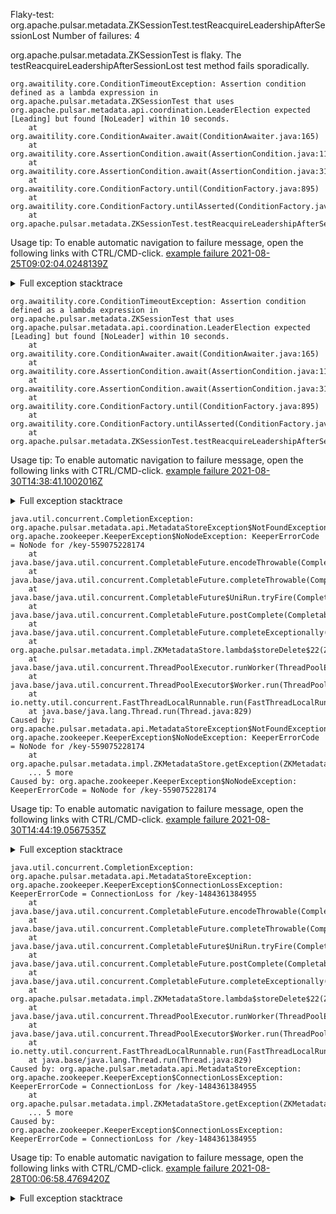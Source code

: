         
Flaky-test: org.apache.pulsar.metadata.ZKSessionTest.testReacquireLeadershipAfterSessionLost
Number of failures: 4

org.apache.pulsar.metadata.ZKSessionTest is flaky. The testReacquireLeadershipAfterSessionLost test method fails sporadically.

```
org.awaitility.core.ConditionTimeoutException: Assertion condition defined as a lambda expression in org.apache.pulsar.metadata.ZKSessionTest that uses org.apache.pulsar.metadata.api.coordination.LeaderElection expected [Leading] but found [NoLeader] within 10 seconds.
	at org.awaitility.core.ConditionAwaiter.await(ConditionAwaiter.java:165)
	at org.awaitility.core.AssertionCondition.await(AssertionCondition.java:119)
	at org.awaitility.core.AssertionCondition.await(AssertionCondition.java:31)
	at org.awaitility.core.ConditionFactory.until(ConditionFactory.java:895)
	at org.awaitility.core.ConditionFactory.untilAsserted(ConditionFactory.java:679)
	at org.apache.pulsar.metadata.ZKSessionTest.testReacquireLeadershipAfterSessionLost(ZKSessionTest.java:174)
```

Usage tip: To enable automatic navigation to failure message, open the following links with CTRL/CMD-click.
[example failure 2021-08-25T09:02:04.0248139Z](https://github.com/apache/pulsar/runs/3420085646?check_suite_focus=true#step:9:1550)


<details>
<summary>Full exception stacktrace</summary>
<code><pre>
org.awaitility.core.ConditionTimeoutException: Assertion condition defined as a lambda expression in org.apache.pulsar.metadata.ZKSessionTest that uses org.apache.pulsar.metadata.api.coordination.LeaderElection expected [Leading] but found [NoLeader] within 10 seconds.
	at org.awaitility.core.ConditionAwaiter.await(ConditionAwaiter.java:165)
	at org.awaitility.core.AssertionCondition.await(AssertionCondition.java:119)
	at org.awaitility.core.AssertionCondition.await(AssertionCondition.java:31)
	at org.awaitility.core.ConditionFactory.until(ConditionFactory.java:895)
	at org.awaitility.core.ConditionFactory.untilAsserted(ConditionFactory.java:679)
	at org.apache.pulsar.metadata.ZKSessionTest.testReacquireLeadershipAfterSessionLost(ZKSessionTest.java:174)
	at java.base/jdk.internal.reflect.NativeMethodAccessorImpl.invoke0(Native Method)
	at java.base/jdk.internal.reflect.NativeMethodAccessorImpl.invoke(NativeMethodAccessorImpl.java:62)
	at java.base/jdk.internal.reflect.DelegatingMethodAccessorImpl.invoke(DelegatingMethodAccessorImpl.java:43)
	at java.base/java.lang.reflect.Method.invoke(Method.java:566)
	at org.testng.internal.MethodInvocationHelper.invokeMethod(MethodInvocationHelper.java:132)
	at org.testng.internal.InvokeMethodRunnable.runOne(InvokeMethodRunnable.java:45)
	at org.testng.internal.InvokeMethodRunnable.call(InvokeMethodRunnable.java:73)
	at org.testng.internal.InvokeMethodRunnable.call(InvokeMethodRunnable.java:11)
	at java.base/java.util.concurrent.FutureTask.run(FutureTask.java:264)
	at java.base/java.util.concurrent.ThreadPoolExecutor.runWorker(ThreadPoolExecutor.java:1128)
	at java.base/java.util.concurrent.ThreadPoolExecutor$Worker.run(ThreadPoolExecutor.java:628)
	at java.base/java.lang.Thread.run(Thread.java:829)
Caused by: java.lang.AssertionError: expected [Leading] but found [NoLeader]
	at org.testng.Assert.fail(Assert.java:99)
	at org.testng.Assert.failNotEquals(Assert.java:1037)
	at org.testng.Assert.assertEqualsImpl(Assert.java:140)
	at org.testng.Assert.assertEquals(Assert.java:122)
	at org.testng.Assert.assertEquals(Assert.java:617)
	at org.apache.pulsar.metadata.ZKSessionTest.lambda$testReacquireLeadershipAfterSessionLost$1(ZKSessionTest.java:175)
	at org.awaitility.core.AssertionCondition.lambda$new$0(AssertionCondition.java:53)
	at org.awaitility.core.ConditionAwaiter$ConditionPoller.call(ConditionAwaiter.java:222)
	at org.awaitility.core.ConditionAwaiter$ConditionPoller.call(ConditionAwaiter.java:209)
	... 4 more

</pre></code>
</details>

```
org.awaitility.core.ConditionTimeoutException: Assertion condition defined as a lambda expression in org.apache.pulsar.metadata.ZKSessionTest that uses org.apache.pulsar.metadata.api.coordination.LeaderElection expected [Leading] but found [NoLeader] within 10 seconds.
	at org.awaitility.core.ConditionAwaiter.await(ConditionAwaiter.java:165)
	at org.awaitility.core.AssertionCondition.await(AssertionCondition.java:119)
	at org.awaitility.core.AssertionCondition.await(AssertionCondition.java:31)
	at org.awaitility.core.ConditionFactory.until(ConditionFactory.java:895)
	at org.awaitility.core.ConditionFactory.untilAsserted(ConditionFactory.java:679)
	at org.apache.pulsar.metadata.ZKSessionTest.testReacquireLeadershipAfterSessionLost(ZKSessionTest.java:172)
```

Usage tip: To enable automatic navigation to failure message, open the following links with CTRL/CMD-click.
[example failure 2021-08-30T14:38:41.1002016Z](https://github.com/apache/pulsar/runs/3462898842?check_suite_focus=true#step:8:1456)


<details>
<summary>Full exception stacktrace</summary>
<code><pre>
org.awaitility.core.ConditionTimeoutException: Assertion condition defined as a lambda expression in org.apache.pulsar.metadata.ZKSessionTest that uses org.apache.pulsar.metadata.api.coordination.LeaderElection expected [Leading] but found [NoLeader] within 10 seconds.
	at org.awaitility.core.ConditionAwaiter.await(ConditionAwaiter.java:165)
	at org.awaitility.core.AssertionCondition.await(AssertionCondition.java:119)
	at org.awaitility.core.AssertionCondition.await(AssertionCondition.java:31)
	at org.awaitility.core.ConditionFactory.until(ConditionFactory.java:895)
	at org.awaitility.core.ConditionFactory.untilAsserted(ConditionFactory.java:679)
	at org.apache.pulsar.metadata.ZKSessionTest.testReacquireLeadershipAfterSessionLost(ZKSessionTest.java:172)
	at java.base/jdk.internal.reflect.NativeMethodAccessorImpl.invoke0(Native Method)
	at java.base/jdk.internal.reflect.NativeMethodAccessorImpl.invoke(NativeMethodAccessorImpl.java:62)
	at java.base/jdk.internal.reflect.DelegatingMethodAccessorImpl.invoke(DelegatingMethodAccessorImpl.java:43)
	at java.base/java.lang.reflect.Method.invoke(Method.java:566)
	at org.testng.internal.MethodInvocationHelper.invokeMethod(MethodInvocationHelper.java:132)
	at org.testng.internal.InvokeMethodRunnable.runOne(InvokeMethodRunnable.java:45)
	at org.testng.internal.InvokeMethodRunnable.call(InvokeMethodRunnable.java:73)
	at org.testng.internal.InvokeMethodRunnable.call(InvokeMethodRunnable.java:11)
	at java.base/java.util.concurrent.FutureTask.run(FutureTask.java:264)
	at java.base/java.util.concurrent.ThreadPoolExecutor.runWorker(ThreadPoolExecutor.java:1128)
	at java.base/java.util.concurrent.ThreadPoolExecutor$Worker.run(ThreadPoolExecutor.java:628)
	at java.base/java.lang.Thread.run(Thread.java:829)
Caused by: java.lang.AssertionError: expected [Leading] but found [NoLeader]
	at org.testng.Assert.fail(Assert.java:99)
	at org.testng.Assert.failNotEquals(Assert.java:1037)
	at org.testng.Assert.assertEqualsImpl(Assert.java:140)
	at org.testng.Assert.assertEquals(Assert.java:122)
	at org.testng.Assert.assertEquals(Assert.java:617)
	at org.apache.pulsar.metadata.ZKSessionTest.lambda$testReacquireLeadershipAfterSessionLost$1(ZKSessionTest.java:172)
	at org.awaitility.core.AssertionCondition.lambda$new$0(AssertionCondition.java:53)
	at org.awaitility.core.ConditionAwaiter$ConditionPoller.call(ConditionAwaiter.java:222)
	at org.awaitility.core.ConditionAwaiter$ConditionPoller.call(ConditionAwaiter.java:209)
	... 4 more

</pre></code>
</details>

```
java.util.concurrent.CompletionException: org.apache.pulsar.metadata.api.MetadataStoreException$NotFoundException: org.apache.zookeeper.KeeperException$NoNodeException: KeeperErrorCode = NoNode for /key-559075228174
	at java.base/java.util.concurrent.CompletableFuture.encodeThrowable(CompletableFuture.java:331)
	at java.base/java.util.concurrent.CompletableFuture.completeThrowable(CompletableFuture.java:346)
	at java.base/java.util.concurrent.CompletableFuture$UniRun.tryFire(CompletableFuture.java:777)
	at java.base/java.util.concurrent.CompletableFuture.postComplete(CompletableFuture.java:506)
	at java.base/java.util.concurrent.CompletableFuture.completeExceptionally(CompletableFuture.java:2088)
	at org.apache.pulsar.metadata.impl.ZKMetadataStore.lambda$storeDelete$22(ZKMetadataStore.java:308)
	at java.base/java.util.concurrent.ThreadPoolExecutor.runWorker(ThreadPoolExecutor.java:1128)
	at java.base/java.util.concurrent.ThreadPoolExecutor$Worker.run(ThreadPoolExecutor.java:628)
	at io.netty.util.concurrent.FastThreadLocalRunnable.run(FastThreadLocalRunnable.java:30)
	at java.base/java.lang.Thread.run(Thread.java:829)
Caused by: org.apache.pulsar.metadata.api.MetadataStoreException$NotFoundException: org.apache.zookeeper.KeeperException$NoNodeException: KeeperErrorCode = NoNode for /key-559075228174
	at org.apache.pulsar.metadata.impl.ZKMetadataStore.getException(ZKMetadataStore.java:341)
	... 5 more
Caused by: org.apache.zookeeper.KeeperException$NoNodeException: KeeperErrorCode = NoNode for /key-559075228174
```

Usage tip: To enable automatic navigation to failure message, open the following links with CTRL/CMD-click.
[example failure 2021-08-30T14:44:19.0567535Z](https://github.com/apache/pulsar/runs/3462898842?check_suite_focus=true#step:8:4764)


<details>
<summary>Full exception stacktrace</summary>
<code><pre>
java.util.concurrent.CompletionException: org.apache.pulsar.metadata.api.MetadataStoreException$NotFoundException: org.apache.zookeeper.KeeperException$NoNodeException: KeeperErrorCode = NoNode for /key-559075228174
	at java.base/java.util.concurrent.CompletableFuture.encodeThrowable(CompletableFuture.java:331)
	at java.base/java.util.concurrent.CompletableFuture.completeThrowable(CompletableFuture.java:346)
	at java.base/java.util.concurrent.CompletableFuture$UniRun.tryFire(CompletableFuture.java:777)
	at java.base/java.util.concurrent.CompletableFuture.postComplete(CompletableFuture.java:506)
	at java.base/java.util.concurrent.CompletableFuture.completeExceptionally(CompletableFuture.java:2088)
	at org.apache.pulsar.metadata.impl.ZKMetadataStore.lambda$storeDelete$22(ZKMetadataStore.java:308)
	at java.base/java.util.concurrent.ThreadPoolExecutor.runWorker(ThreadPoolExecutor.java:1128)
	at java.base/java.util.concurrent.ThreadPoolExecutor$Worker.run(ThreadPoolExecutor.java:628)
	at io.netty.util.concurrent.FastThreadLocalRunnable.run(FastThreadLocalRunnable.java:30)
	at java.base/java.lang.Thread.run(Thread.java:829)
Caused by: org.apache.pulsar.metadata.api.MetadataStoreException$NotFoundException: org.apache.zookeeper.KeeperException$NoNodeException: KeeperErrorCode = NoNode for /key-559075228174
	at org.apache.pulsar.metadata.impl.ZKMetadataStore.getException(ZKMetadataStore.java:341)
	... 5 more
Caused by: org.apache.zookeeper.KeeperException$NoNodeException: KeeperErrorCode = NoNode for /key-559075228174
	at org.apache.zookeeper.KeeperException.create(KeeperException.java:118)
	at org.apache.zookeeper.KeeperException.create(KeeperException.java:54)
	at org.apache.pulsar.metadata.impl.ZKMetadataStore.getException(ZKMetadataStore.java:335)
	... 5 more

</pre></code>
</details>

```
java.util.concurrent.CompletionException: org.apache.pulsar.metadata.api.MetadataStoreException: org.apache.zookeeper.KeeperException$ConnectionLossException: KeeperErrorCode = ConnectionLoss for /key-1484361384955
	at java.base/java.util.concurrent.CompletableFuture.encodeThrowable(CompletableFuture.java:331)
	at java.base/java.util.concurrent.CompletableFuture.completeThrowable(CompletableFuture.java:346)
	at java.base/java.util.concurrent.CompletableFuture$UniRun.tryFire(CompletableFuture.java:777)
	at java.base/java.util.concurrent.CompletableFuture.postComplete(CompletableFuture.java:506)
	at java.base/java.util.concurrent.CompletableFuture.completeExceptionally(CompletableFuture.java:2088)
	at org.apache.pulsar.metadata.impl.ZKMetadataStore.lambda$storeDelete$22(ZKMetadataStore.java:308)
	at java.base/java.util.concurrent.ThreadPoolExecutor.runWorker(ThreadPoolExecutor.java:1128)
	at java.base/java.util.concurrent.ThreadPoolExecutor$Worker.run(ThreadPoolExecutor.java:628)
	at io.netty.util.concurrent.FastThreadLocalRunnable.run(FastThreadLocalRunnable.java:30)
	at java.base/java.lang.Thread.run(Thread.java:829)
Caused by: org.apache.pulsar.metadata.api.MetadataStoreException: org.apache.zookeeper.KeeperException$ConnectionLossException: KeeperErrorCode = ConnectionLoss for /key-1484361384955
	at org.apache.pulsar.metadata.impl.ZKMetadataStore.getException(ZKMetadataStore.java:345)
	... 5 more
Caused by: org.apache.zookeeper.KeeperException$ConnectionLossException: KeeperErrorCode = ConnectionLoss for /key-1484361384955
```

Usage tip: To enable automatic navigation to failure message, open the following links with CTRL/CMD-click.
[example failure 2021-08-28T00:06:58.4769420Z](https://github.com/apache/pulsar/runs/3447917397?check_suite_focus=true#step:8:8461)


<details>
<summary>Full exception stacktrace</summary>
<code><pre>
java.util.concurrent.CompletionException: org.apache.pulsar.metadata.api.MetadataStoreException: org.apache.zookeeper.KeeperException$ConnectionLossException: KeeperErrorCode = ConnectionLoss for /key-1484361384955
	at java.base/java.util.concurrent.CompletableFuture.encodeThrowable(CompletableFuture.java:331)
	at java.base/java.util.concurrent.CompletableFuture.completeThrowable(CompletableFuture.java:346)
	at java.base/java.util.concurrent.CompletableFuture$UniRun.tryFire(CompletableFuture.java:777)
	at java.base/java.util.concurrent.CompletableFuture.postComplete(CompletableFuture.java:506)
	at java.base/java.util.concurrent.CompletableFuture.completeExceptionally(CompletableFuture.java:2088)
	at org.apache.pulsar.metadata.impl.ZKMetadataStore.lambda$storeDelete$22(ZKMetadataStore.java:308)
	at java.base/java.util.concurrent.ThreadPoolExecutor.runWorker(ThreadPoolExecutor.java:1128)
	at java.base/java.util.concurrent.ThreadPoolExecutor$Worker.run(ThreadPoolExecutor.java:628)
	at io.netty.util.concurrent.FastThreadLocalRunnable.run(FastThreadLocalRunnable.java:30)
	at java.base/java.lang.Thread.run(Thread.java:829)
Caused by: org.apache.pulsar.metadata.api.MetadataStoreException: org.apache.zookeeper.KeeperException$ConnectionLossException: KeeperErrorCode = ConnectionLoss for /key-1484361384955
	at org.apache.pulsar.metadata.impl.ZKMetadataStore.getException(ZKMetadataStore.java:345)
	... 5 more
Caused by: org.apache.zookeeper.KeeperException$ConnectionLossException: KeeperErrorCode = ConnectionLoss for /key-1484361384955
	at org.apache.zookeeper.KeeperException.create(KeeperException.java:102)
	at org.apache.zookeeper.KeeperException.create(KeeperException.java:54)
	at org.apache.pulsar.metadata.impl.ZKMetadataStore.getException(ZKMetadataStore.java:335)
	... 5 more

</pre></code>
</details>


